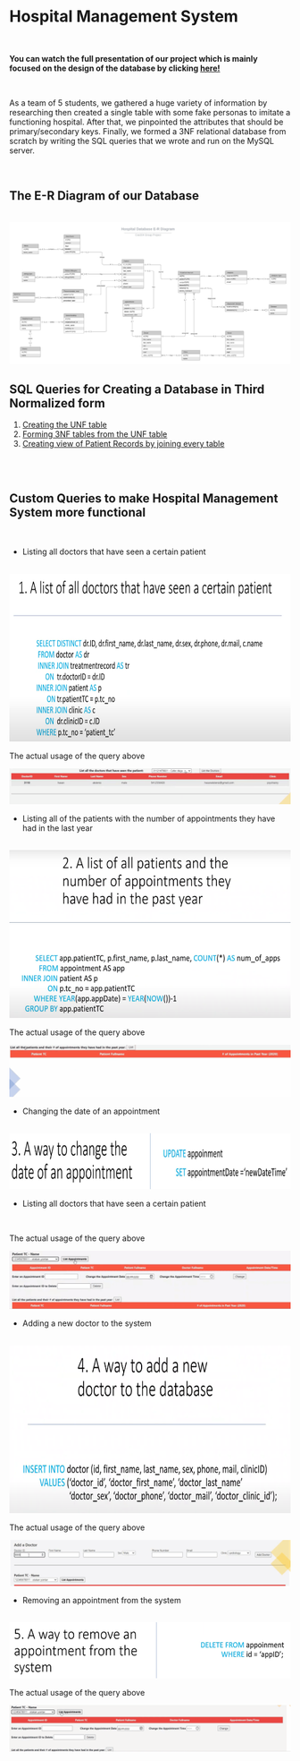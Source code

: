 # Hospital Management System 

<br>

**You can watch the full presentation of our project which is mainly focused on the design of the database by clicking [here!](https://www.youtube.com/watch?v=RfWCqz8Vvac)**

<br>

As a team of 5 students, we gathered a huge variety of information by researching then created a single table with some fake personas to imitate a functioning hospital. After that, we pinpointed the attributes that should be primary/secondary keys. Finally, we formed a 3NF relational database from scratch by writing the SQL queries that we wrote and run on the MySQL server.

<br>

## The E-R Diagram of our Database

<br>

<img src="img\Project ER Diagram.jpeg">

<br>

## SQL Queries for Creating a Database in Third Normalized form
1. [Creating the UNF table](sql-queries/creating-the-unf-table.md)
2. [Forming 3NF tables from the UNF table](sql-queries/creating-3nf-tables-from-the-unf.md)
3. [Creating view of Patient Records by joining every table](sql-queries/view-of-patient-records.md)

<br><br>

## Custom Queries to make Hospital Management System more functional 

<br>

- Listing all doctors that have seen a certain patient 

<br> 

<img width="800" height="300" src="img/query-1.png">

<br>

The actual usage of the query above

<img src="img/query-1.gif">

<br>

- Listing all of the patients with the number of appointments they have had in the last year

<br> 

<img width="800" height="300" src="img/query-2.png">

<br>

The actual usage of the query above

<img src="img/query-2.gif">

<br>

- Changing the date of an appointment

<br> 

<img width="800" height="100" src="img/query-3.png">

<br>

- Listing all doctors that have seen a certain patient 

<br> 

The actual usage of the query above

<img src="img/query-3.gif">

<br>

- Adding a new doctor to the system

<br> 

<img width="800" height="300" src="img/query-4.png">

<br>

The actual usage of the query above

<img src="img/query-4.gif">

<br>

- Removing an appointment from the system

<br> 

<img width="800" height="100" src="img/query-5.png">

<br>

The actual usage of the query above

<img src="img/query-5.gif">

<br>